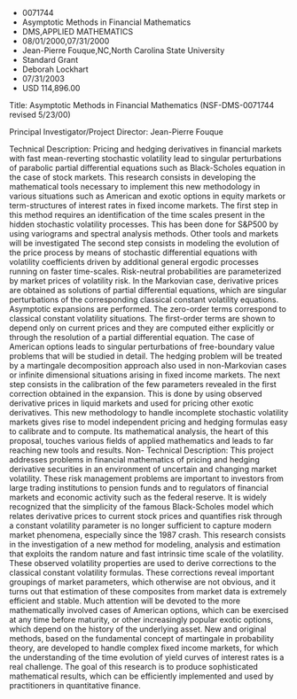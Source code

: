 
* 0071744
* Asymptotic Methods in Financial Mathematics
* DMS,APPLIED MATHEMATICS
* 08/01/2000,07/31/2000
* Jean-Pierre Fouque,NC,North Carolina State University
* Standard Grant
* Deborah Lockhart
* 07/31/2003
* USD 114,896.00

Title: Asymptotic Methods in Financial Mathematics (NSF-DMS-0071744 revised
5/23/00)

Principal Investigator/Project Director: Jean-Pierre Fouque

Technical Description: Pricing and hedging derivatives in financial markets
with fast mean-reverting stochastic volatility lead to singular perturbations of
parabolic partial differential equations such as Black-Scholes equation in the
case of stock markets. This research consists in developing the mathematical
tools necessary to implement this new methodology in various situations such as
American and exotic options in equity markets or term-structures of interest
rates in fixed income markets. The first step in this method requires an
identification of the time scales present in the hidden stochastic volatility
processes. This has been done for S&P500 by using variograms and spectral
analysis methods. Other tools and markets will be investigated The second step
consists in modeling the evolution of the price process by means of stochastic
differential equations with volatility coefficients driven by additional general
ergodic processes running on faster time-scales. Risk-neutral probabilities are
parameterized by market prices of volatility risk. In the Markovian case,
derivative prices are obtained as solutions of partial differential equations,
which are singular perturbations of the corresponding classical constant
volatility equations. Asymptotic expansions are performed. The zero-order terms
correspond to classical constant volatility situations. The first-order terms
are shown to depend only on current prices and they are computed either
explicitly or through the resolution of a partial differential equation. The
case of American options leads to singular perturbations of free-boundary value
problems that will be studied in detail. The hedging problem will be treated by
a martingale decomposition approach also used in non-Markovian cases or infinite
dimensional situations arising in fixed income markets. The next step consists
in the calibration of the few parameters revealed in the first correction
obtained in the expansion. This is done by using observed derivative prices in
liquid markets and used for pricing other exotic derivatives. This new
methodology to handle incomplete stochastic volatility markets gives rise to
model independent pricing and hedging formulas easy to calibrate and to compute.
Its mathematical analysis, the heart of this proposal, touches various fields of
applied mathematics and leads to far reaching new tools and results. Non-
Technical Description: This project addresses problems in financial mathematics
of pricing and hedging derivative securities in an environment of uncertain and
changing market volatility. These risk management problems are important to
investors from large trading institutions to pension funds and to regulators of
financial markets and economic activity such as the federal reserve. It is
widely recognized that the simplicity of the famous Black-Scholes model which
relates derivative prices to current stock prices and quantifies risk through a
constant volatility parameter is no longer sufficient to capture modern market
phenomena, especially since the 1987 crash. This research consists in the
investigation of a new method for modeling, analysis and estimation that
exploits the random nature and fast intrinsic time scale of the volatility.
These observed volatility properties are used to derive corrections to the
classical constant volatility formulas. These corrections reveal important
groupings of market parameters, which otherwise are not obvious, and it turns
out that estimation of these composites from market data is extremely efficient
and stable. Much attention will be devoted to the more mathematically involved
cases of American options, which can be exercised at any time before maturity,
or other increasingly popular exotic options, which depend on the history of the
underlying asset. New and original methods, based on the fundamental concept of
martingale in probability theory, are developed to handle complex fixed income
markets, for which the understanding of the time evolution of yield curves of
interest rates is a real challenge. The goal of this research is to produce
sophisticated mathematical results, which can be efficiently implemented and
used by practitioners in quantitative finance.

